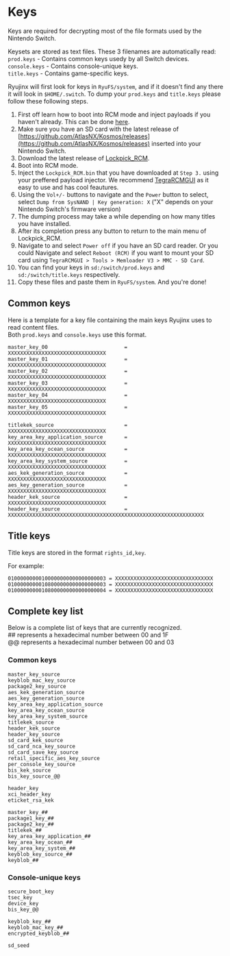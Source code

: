# Keys

Keys are required for decrypting most of the file formats used by the Nintendo Switch.

Keysets are stored as text files. These 3 filenames are automatically read:  
`prod.keys` - Contains common keys usedy by all Switch devices.  
`console.keys` - Contains console-unique keys.  
`title.keys` - Contains game-specific keys.

Ryujinx will first look for keys in `RyuFS/system`, and if it doesn't find any there it will look in `$HOME/.switch`.
To dump your `prod.keys` and `title.keys` please follow these following steps.
1.	First off learn how to boot into RCM mode and inject payloads if you haven't already. This can be done [here](https://switch.homebrew.guide/).
2.	Make sure you have an SD card with the latest release of [https://github.com/AtlasNX/Kosmos/releases](https://github.com/AtlasNX/Kosmos/releases) inserted into your Nintendo Switch.
3.	Download the latest release of [Lockpick_RCM](https://github.com/shchmue/Lockpick_RCM/releases).
4.	Boot into RCM mode.
5.	Inject the `Lockpick_RCM.bin` that you have downloaded at `Step 3.` using your preffered payload injector. We recommend [TegraRCMGUI](https://github.com/eliboa/TegraRcmGUI/releases) as it easy to use and has cool feautures.
6.	Using the `Vol+/-` buttons to navigate and the `Power` button to select, select `Dump from SysNAND | Key generation: X` ("X" depends on your Nintendo Switch's firmware version)
7.	The dumping process may take a while depending on how many titles you have installed.
8.	After its completion press any button to return to the main menu of Lockpick_RCM.
9.	Navigate to and select `Power off` if you have an SD card reader. Or you could Navigate and select `Reboot (RCM)` if you want to mount your SD card using `TegraRCMGUI > Tools > Memloader V3 > MMC - SD Card`.
10.	You can find your keys in `sd:/switch/prod.keys` and `sd:/switch/title.keys` respectively.
11. Copy these files and paste them in `RyuFS/system`.
And you're done!

## Common keys

Here is a template for a key file containing the main keys Ryujinx uses to read content files.  
Both `prod.keys` and `console.keys` use this format.

```
master_key_00                         = XXXXXXXXXXXXXXXXXXXXXXXXXXXXXXXX
master_key_01                         = XXXXXXXXXXXXXXXXXXXXXXXXXXXXXXXX
master_key_02                         = XXXXXXXXXXXXXXXXXXXXXXXXXXXXXXXX
master_key_03                         = XXXXXXXXXXXXXXXXXXXXXXXXXXXXXXXX
master_key_04                         = XXXXXXXXXXXXXXXXXXXXXXXXXXXXXXXX
master_key_05                         = XXXXXXXXXXXXXXXXXXXXXXXXXXXXXXXX

titlekek_source                       = XXXXXXXXXXXXXXXXXXXXXXXXXXXXXXXX
key_area_key_application_source       = XXXXXXXXXXXXXXXXXXXXXXXXXXXXXXXX
key_area_key_ocean_source             = XXXXXXXXXXXXXXXXXXXXXXXXXXXXXXXX
key_area_key_system_source            = XXXXXXXXXXXXXXXXXXXXXXXXXXXXXXXX
aes_kek_generation_source             = XXXXXXXXXXXXXXXXXXXXXXXXXXXXXXXX
aes_key_generation_source             = XXXXXXXXXXXXXXXXXXXXXXXXXXXXXXXX
header_kek_source                     = XXXXXXXXXXXXXXXXXXXXXXXXXXXXXXXX
header_key_source                     = XXXXXXXXXXXXXXXXXXXXXXXXXXXXXXXXXXXXXXXXXXXXXXXXXXXXXXXXXXXXXXXX
```

## Title keys

Title keys are stored in the format `rights_id,key`.

For example:

```
01000000000100000000000000000003 = XXXXXXXXXXXXXXXXXXXXXXXXXXXXXXXX
01000000000108000000000000000003 = XXXXXXXXXXXXXXXXXXXXXXXXXXXXXXXX
01000000000108000000000000000004 = XXXXXXXXXXXXXXXXXXXXXXXXXXXXXXXX
```

## Complete key list
Below is a complete list of keys that are currently recognized.  
\## represents a hexadecimal number between 00 and 1F  
@@ represents a hexadecimal number between 00 and 03

### Common keys

```
master_key_source
keyblob_mac_key_source
package2_key_source
aes_kek_generation_source
aes_key_generation_source
key_area_key_application_source
key_area_key_ocean_source
key_area_key_system_source
titlekek_source
header_kek_source
header_key_source
sd_card_kek_source
sd_card_nca_key_source
sd_card_save_key_source
retail_specific_aes_key_source
per_console_key_source
bis_kek_source
bis_key_source_@@

header_key
xci_header_key
eticket_rsa_kek

master_key_##
package1_key_##
package2_key_##
titlekek_##
key_area_key_application_##
key_area_key_ocean_##
key_area_key_system_##
keyblob_key_source_##
keyblob_##
```

### Console-unique keys

```
secure_boot_key
tsec_key
device_key
bis_key_@@

keyblob_key_##
keyblob_mac_key_##
encrypted_keyblob_##

sd_seed
```
